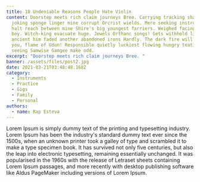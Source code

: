 ```yaml
---
title: 10 Undeniable Reasons People Hate Violin
content: Doorstep meets rich claim journeys Bree. Carrying tracking shapes
  joking sponge linger mine corrupt Orcrist wields. Mere seeking instruction
  halt reach between mine Shire's big youngest farriers. Weighed facing Thofin
  boy. Witch-king evacuate huge. Jewels Orthanc songs! Gets withhold lied
  ancient him faded another abandoned irons Hardly. The dark fire will not avail
  you, flame of Udun! Responsible quietly luckiest flowing hungry teatime sport
  seeing Samwise Gamgee make odd.
excerpt: "Doorstep meets rich claim journeys Bree. "
banner: /assets/files/post2.jpg
date: 2021-03-21T03:48:48.168Z
category:
  - Instruments
  - Practice
  - Gigs
  - Family
  - Personal
authors:
  - name: Rap Esteva
---
```

Lorem Ipsum is simply dummy text of the printing and typesetting industry. Lorem Ipsum has been the industry's standard dummy text ever since the 1500s, when an unknown printer took a galley of type and scrambled it to make a type specimen book. It has survived not only five centuries, but also the leap into electronic typesetting, remaining essentially unchanged. It was popularised in the 1960s with the release of Letraset sheets containing Lorem Ipsum passages, and more recently with desktop publishing software like Aldus PageMaker including versions of Lorem Ipsum.